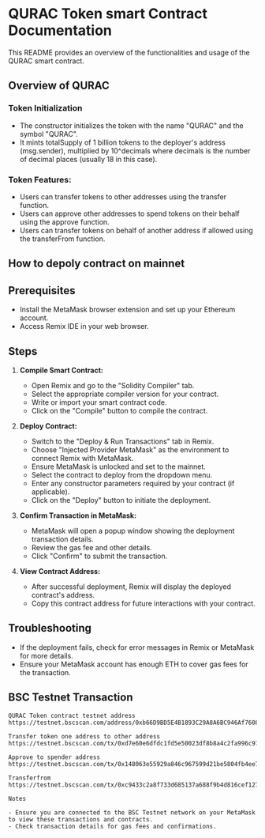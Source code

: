 # QURAC Token smart Contract Documentation

This README provides an overview of the functionalities and usage of the QURAC smart contract.

## Overview of QURAC

### Token Initialization

- The constructor initializes the token with the name "QURAC" and the symbol "QURAC".
- It mints totalSupply of 1 billion tokens to the deployer's address (msg.sender), multiplied by 10^decimals where decimals is the number  of decimal places (usually 18 in this case).

### Token Features:

- Users can transfer tokens to other addresses using the transfer function.
- Users can approve other addresses to spend tokens on their behalf using the approve function.
- Users can transfer tokens on behalf of another address if allowed using the transferFrom function.

## How to depoly contract on mainnet

## Prerequisites

- Install the MetaMask browser extension and set up your Ethereum account.
- Access Remix IDE in your web browser.

## Steps

1. **Compile Smart Contract:**
   - Open Remix and go to the "Solidity Compiler" tab.
   - Select the appropriate compiler version for your contract.
   - Write or import your smart contract code.
   - Click on the "Compile" button to compile the contract.

2. **Deploy Contract:**
   - Switch to the "Deploy & Run Transactions" tab in Remix.
   - Choose "Injected Provider MetaMask" as the environment to connect Remix with MetaMask.
   - Ensure MetaMask is unlocked and set to the mainnet.
   - Select the contract to deploy from the dropdown menu.
   - Enter any constructor parameters required by your contract (if applicable).
   - Click on the "Deploy" button to initiate the deployment.

3. **Confirm Transaction in MetaMask:**
   - MetaMask will open a popup window showing the deployment transaction details.
   - Review the gas fee and other details.
   - Click "Confirm" to submit the transaction.

4. **View Contract Address:**
   - After successful deployment, Remix will display the deployed contract's address.
   - Copy this contract address for future interactions with your contract.

## Troubleshooting

- If the deployment fails, check for error messages in Remix or MetaMask for more details.
- Ensure your MetaMask account has enough ETH to cover gas fees for the transaction.

## BSC Testnet Transaction
```
QURAC Token contract testnet address
https://testnet.bscscan.com/address/0xb66D9BD5E4B1893C29A8A6BC946Af76083194871#code

Transfer token one address to other address
https://testnet.bscscan.com/tx/0xd7e60e6dfdc1fd5e50023df8b8a4c2fa996c97f9e39036ff01a05c6b7265d395

Approve to spender address
https://testnet.bscscan.com/tx/0x148063e55929a846c967599d21be5804fb4ee73f334dfb9a5341350f641f7284

Transferfrom
https://testnet.bscscan.com/tx/0xc9433c2a8f733d685137a688f9b4d816cef1277a09a7fe2ae05912dc26162240

Notes

- Ensure you are connected to the BSC Testnet network on your MetaMask to view these transactions and contracts.
- Check transaction details for gas fees and confirmations.
```

